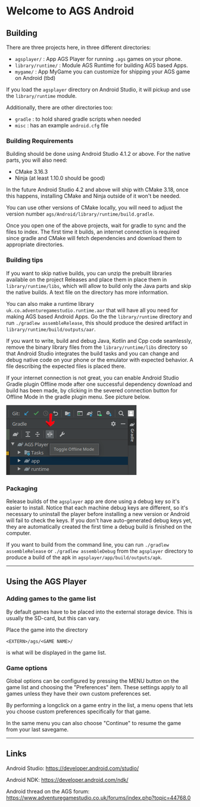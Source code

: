 # Welcome to AGS Android

## Building

There are three projects here, in three different directories:

- `agsplayer/` : App AGS Player for running `.ags` games on your phone.
- `library/runtime/` : Module AGS Runtime for building AGS based Apps.
- `mygame/` : App MyGame you can customize for shipping your AGS game on Android (tbd)

If you load the `agsplayer` directory on Android Studio, it will pickup and use the `library/runtime` module.

Additionally, there are other directories too:

- `gradle` : to hold shared gradle scripts when needed
- `misc` : has an example `android.cfg` file 

### Building Requirements

Building should be done using Android Studio 4.1.2 or above. For the native parts, you will also need:

- CMake 3.16.3 
- Ninja (at least 1.10.0 should be good)

In the future Android Studio 4.2 and above will ship with CMake 3.18, once this happens, installing CMake and Ninja outside of it won't be needed.

You can use other versions of CMake locally, you will need to adjust the version number `ags/Android/library/runtime/build.gradle`.

Once you open one of the above projects, wait for gradle to sync and the files to index. The first time it builds, an 
internet connection is required since gradle and CMake will fetch dependencies and download them to appropriate directories.

### Building tips

If you want to skip native builds, you can unzip the prebuilt libraries available on the project Releases and place them in place them in `library/runtime/libs`, which will allow to build only the Java parts and skip the native builds. 
A text file on the directory has more information.

You can also make a runtime library `uk.co.adventuregamestudio.runtime.aar` that will have all you need for making AGS based Android Apps.
Go the the `library/runtime` directory and run `./gradlew assembleRelease`, this should produce the desired artifact in `library/runtime/build/outputs/aar`.

If you want to write, build and debug Java, Kotlin and Cpp code seamlessly, remove the binary library files from the `library/runtime/libs` directory so that 
Android Studio integrates the build tasks and you can change and debug native code on your phone or the emulator with expected behavior. A file describing the expected files is placed there.
 
If your internet connection is not great, you can enable Android Studio Gradle plugin Offline mode after one successful dependency download 
and build has been made, by clicking in the severed connection button for Offline Mode in the gradle plugin menu. See picture below.

![](offline_mode_android_studio.png)

### Packaging

Release builds of the `agsplayer` app are done using a debug key so it's easier to install. Notice that each machine debug keys
are different, so it's necessary to uninstall the player before installing a new version or Android will fail to check the keys.
If you don't have auto-generated debug keys yet, they are automatically created the first time a debug build is finished on the computer.

If you want to build from the command line, you can run `./gradlew assembleRelease` or `./gradlew assembleDebug` from the `agsplayer` directory to produce a build of the apk in `agsplayer/app/build/outputs/apk`.

---

## Using the AGS Player

### Adding games to the game list

By default games have to be placed into the external storage device. This is
usually the SD-card, but this can vary.

Place the game into the directory

    <EXTERN>/ags/<GAME NAME>/

<GAME NAME> is what will be displayed in the game list.

### Game options

Global options can be configured by pressing the MENU button on the game list
and choosing the "Preferences" item. These settings apply to all games unless
they have their own custom preferences set.

By performing a longclick on a game entry in the list, a menu opens that lets
you choose custom preferences specifically for that game.

In the same menu you can also choose "Continue" to resume the game from
your last savegame.

---

## Links

Android Studio: https://developer.android.com/studio/

Android NDK: https://developer.android.com/ndk/

Android thread on the AGS forum: https://www.adventuregamestudio.co.uk/forums/index.php?topic=44768.0

